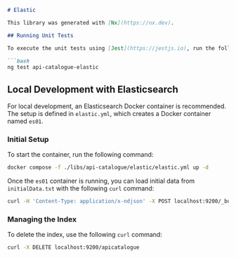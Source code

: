 ```markdown
# Elastic

This library was generated with [Nx](https://nx.dev).

## Running Unit Tests

To execute the unit tests using [Jest](https://jestjs.io), run the following command:

```bash
ng test api-catalogue-elastic
```

## Local Development with Elasticsearch

For local development, an Elasticsearch Docker container is recommended. The setup is defined in `elastic.yml`, which creates a Docker container named `es01`.

### Initial Setup

To start the container, run the following command:

```bash
docker compose -f ./libs/api-catalogue/elastic/elastic.yml up -d
```

Once the `es01` container is running, you can load initial data from `initialData.txt` with the following `curl` command:

```bash
curl -H 'Content-Type: application/x-ndjson' -X POST localhost:9200/_bulk --data-binary '@./libs/api-catalogue/elastic/initialData.txt'
```

### Managing the Index

To delete the index, use the following `curl` command:

```bash
curl -X DELETE localhost:9200/apicatalogue
```
```